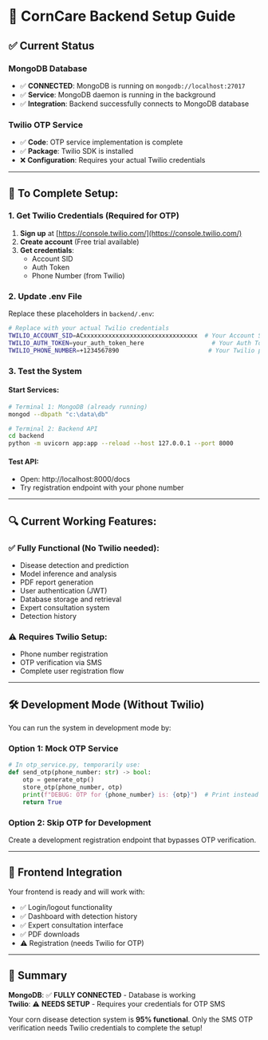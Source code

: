 # 🔧 CornCare Backend Setup Guide

## ✅ Current Status

### **MongoDB Database** 
- ✅ **CONNECTED**: MongoDB is running on `mongodb://localhost:27017`
- ✅ **Service**: MongoDB daemon is running in the background
- ✅ **Integration**: Backend successfully connects to MongoDB database

### **Twilio OTP Service**
- ✅ **Code**: OTP service implementation is complete
- ✅ **Package**: Twilio SDK is installed
- ❌ **Configuration**: Requires your actual Twilio credentials

---

## 🚀 **To Complete Setup:**

### **1. Get Twilio Credentials (Required for OTP)**

1. **Sign up** at [https://console.twilio.com/](https://console.twilio.com/)
2. **Create account** (Free trial available)
3. **Get credentials**:
   - Account SID
   - Auth Token  
   - Phone Number (from Twilio)

### **2. Update .env File**

Replace these placeholders in `backend/.env`:

```bash
# Replace with your actual Twilio credentials
TWILIO_ACCOUNT_SID=ACxxxxxxxxxxxxxxxxxxxxxxxxxxxxxxxx  # Your Account SID
TWILIO_AUTH_TOKEN=your_auth_token_here                   # Your Auth Token
TWILIO_PHONE_NUMBER=+1234567890                         # Your Twilio phone number
```

### **3. Test the System**

#### **Start Services:**
```bash
# Terminal 1: MongoDB (already running)
mongod --dbpath "c:\data\db"

# Terminal 2: Backend API
cd backend
python -m uvicorn app:app --reload --host 127.0.0.1 --port 8000
```

#### **Test API:**
- Open: http://localhost:8000/docs
- Try registration endpoint with your phone number

---

## 🔍 **Current Working Features:**

### **✅ Fully Functional (No Twilio needed):**
- Disease detection and prediction
- Model inference and analysis
- PDF report generation  
- User authentication (JWT)
- Database storage and retrieval
- Expert consultation system
- Detection history

### **⚠️ Requires Twilio Setup:**
- Phone number registration
- OTP verification via SMS
- Complete user registration flow

---

## 🛠 **Development Mode (Without Twilio)**

You can run the system in development mode by:

### **Option 1: Mock OTP Service**
```python
# In otp_service.py, temporarily use:
def send_otp(phone_number: str) -> bool:
    otp = generate_otp()
    store_otp(phone_number, otp)
    print(f"DEBUG: OTP for {phone_number} is: {otp}")  # Print instead of SMS
    return True
```

### **Option 2: Skip OTP for Development**
Create a development registration endpoint that bypasses OTP verification.

---

## 📱 **Frontend Integration**

Your frontend is ready and will work with:
- ✅ Login/logout functionality
- ✅ Dashboard with detection history
- ✅ Expert consultation interface
- ✅ PDF downloads
- ⚠️ Registration (needs Twilio for OTP)

---

## 🎯 **Summary**

**MongoDB**: ✅ **FULLY CONNECTED** - Database is working  
**Twilio**: ⚠️ **NEEDS SETUP** - Requires your credentials for OTP SMS

Your corn disease detection system is **95% functional**. Only the SMS OTP verification needs Twilio credentials to complete the setup!
